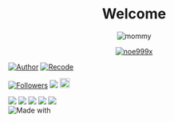 <h1 align="center"> Welcome </h1>
<p align="center">
<img src="https://i.pinimg.com/originals/bd/8a/7e/bd8a7e01f92ac545eb93be2c45f061f7.gif" alt="mommy"/>
</p>

<p align="center">
<a href="#"><img title="noe999x" src="https://img.shields.io/badge/noe999x-green?colorA=%23ff0000&colorB=%23017e40&style=for-the-badge"></a>
</p>

<a href="https://github.com/noe999x"><img title="Author" src="https://img.shields.io/badge/Author-ikz-red.svg?style=for-the-badge&logo=github"></a>
<a href="https://github.com/noe999x"><img title="Recode" src="https://img.shields.io/badge/Recode-noe999x-red.svg?style=for-the-badge&logo=github"></a>

<a href="https://github.com/noe999x/followers"><img title="Followers" src="https://img.shields.io/github/followers/noe999x?color=red&style=flat-square"></a>
<a href="https://hits.seeyoufarm.com"><img src="https://hits.seeyoufarm.com/api/count/incr/badge.svg?url=https%3A%2F%2Fgithub.com%2Fnoe999x%2Fnslvd&count_bg=%2379C83D&title_bg=%23555555&icon=probot.svg&icon_color=%2300FF6D&title=hits&edge_flat=false"/></a>
<a href="https://github.com/noe999x/fbs/graphs/commit-activity"><img height="20" src="https://img.shields.io/badge/Maintained%3F-yes-green.svg"></a>&nbsp;&nbsp;

[![](https://img.shields.io/badge/Facebook-blue?logo=Facebook&logoColor=blue&labelColor=white)](https://www.facebook.com/bagasekaapr)
[![](https://img.shields.io/badge/WhatsApp-green?logo=Whatsapp&logoColor=brightgreen&labelColor=white)](https://wa.me/6289614402699?text=Hallo+bang!)
[![](https://img.shields.io/badge/Instagram-yellow?logo=Instagram&logoColor=yellow&labelColor=white)](https://www.instagram.com/bagasekaapr)
[![](https://img.shields.io/badge/Twitter-blue?logo=Twitter&logoColor=blue&labelColor=white)](https://www.twitter.com/bagaseka_apr)
[![](https://img.shields.io/badge/YouTube-red?logo=YouTube&logoColor=red&labelColor=white)](https://www.youtube.com/c/anonim404)
<br><img title="Made with" src ="https://img.shields.io/badge/Python-3776AB.svg?&style=for-the-badge&logo=Python&logoColor=white"/>
